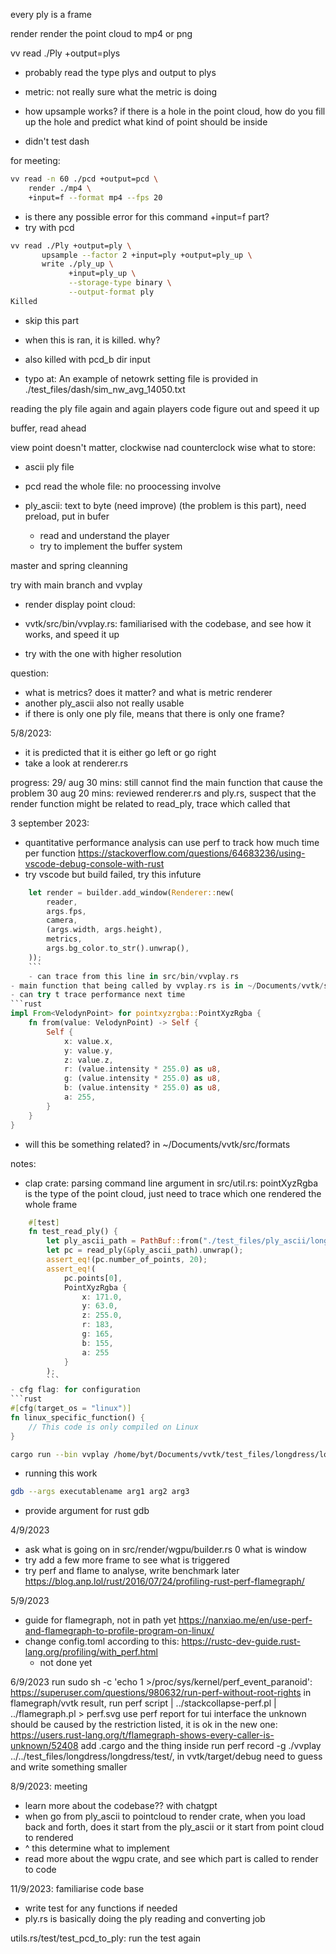 
every ply is a frame

render render the point cloud to mp4 or png

vv read ./Ply +output=plys
- probably read the type plys and output to plys

- metric: not really sure what the metric is doing

- how upsample works? if there is a hole in the point cloud, how do you fill up the hole and predict what kind of point should be inside

- didn't test dash




for meeting:
```bash
vv read -n 60 ./pcd +output=pcd \
    render ./mp4 \
    +input=f --format mp4 --fps 20
```

- is there any possible error for this command +input=f part?
- try with pcd

```bash
vv read ./Ply +output=ply \
       upsample --factor 2 +input=ply +output=ply_up \
       write ./ply_up \
             +input=ply_up \
             --storage-type binary \
             --output-format ply
Killed
```
- skip this part
- when this is ran, it is killed. why?
- also killed with pcd_b dir input

- typo at: An example of netowrk setting file is provided in ./test_files/dash/sim_nw_avg_14050.txt


reading the ply file again and again
players code
figure out and speed it up

buffer, read ahead

view point doesn't matter, clockwise nad counterclock wise
what to store:
- ascii ply file

- pcd read the whole file: no proocessing involve
- ply_ascii: text to byte (need improve) (the problem is this part), need preload, put in bufer
    - read and understand the player
    - try to implement the buffer system

master and spring cleanning

try with main branch and vvplay

- render display point cloud: 

- vvtk/src/bin/vvplay.rs: familiarised with the codebase, and see how it works, and speed it up
- try with the one with higher resolution

question:
- what is metrics? does it matter? and what is metric renderer
- another ply_ascii also not really usable
- if there is only one ply file, means that there is only one frame?

5/8/2023:
- it is predicted that it is either go left or go right
- take a look at renderer.rs 


progress:
29/ aug 30 mins: still cannot find the main function that cause the problem
30 aug 20 mins: reviewed renderer.rs and ply.rs, suspect that the render function might be related to read_ply, trace which called that

3 september 2023:
- quantitative performance analysis can use perf to track how much time per function
https://stackoverflow.com/questions/64683236/using-vscode-debug-console-with-rust
- try vscode but build failed, try this infuture
```rust
    let render = builder.add_window(Renderer::new(
        reader,
        args.fps,
        camera,
        (args.width, args.height),
        metrics,
        args.bg_color.to_str().unwrap(),
    ));
    ```
    - can trace from this line in src/bin/vvplay.rs
- main function that being called by vvplay.rs is in ~/Documents/vvtk/src/render/wgpu
- can try t trace performance next time
```rust
impl From<VelodynPoint> for pointxyzrgba::PointXyzRgba {
    fn from(value: VelodynPoint) -> Self {
        Self {
            x: value.x,
            y: value.y,
            z: value.z,
            r: (value.intensity * 255.0) as u8,
            g: (value.intensity * 255.0) as u8,
            b: (value.intensity * 255.0) as u8,
            a: 255,
        }
    }
}
````
- will this be something related? in ~/Documents/vvtk/src/formats

notes:
- clap crate: parsing command line argument 
in src/util.rs: pointXyzRgba is the type of the point cloud, just need to trace which one rendered the whole frame
```rust
    #[test]
    fn test_read_ply() {
        let ply_ascii_path = PathBuf::from("./test_files/ply_ascii/longdress_vox10_1213_short.ply");
        let pc = read_ply(&ply_ascii_path).unwrap();
        assert_eq!(pc.number_of_points, 20);
        assert_eq!(
            pc.points[0],
            PointXyzRgba {
                x: 171.0,
                y: 63.0,
                z: 255.0,
                r: 183,
                g: 165,
                b: 155,
                a: 255
            }
        );
        ```
- cfg flag: for configuration
```rust
#[cfg(target_os = "linux")]
fn linux_specific_function() {
    // This code is only compiled on Linux
}
```
```bash
cargo run --bin vvplay /home/byt/Documents/vvtk/test_files/longdress/longdress/test
```
- running this work
```bash
gdb --args executablename arg1 arg2 arg3
```
- provide argument for rust gdb

4/9/2023
- ask what is going on in src/render/wgpu/builder.rs
    0 what is window
- try add a few more frame to see what is triggered
- try perf and flame to analyse, write benchmark later
https://blog.anp.lol/rust/2016/07/24/profiling-rust-perf-flamegraph/

5/9/2023
- guide for flamegraph, not in path yet https://nanxiao.me/en/use-perf-and-flamegraph-to-profile-program-on-linux/
- change config.toml according to this: https://rustc-dev-guide.rust-lang.org/profiling/with_perf.html
    - not done yet

6/9/2023
run sudo sh -c 'echo 1 >/proc/sys/kernel/perf_event_paranoid': https://superuser.com/questions/980632/run-perf-without-root-rights
in flamegraph/vvtk result, run perf script | ../stackcollapse-perf.pl | ../flamegraph.pl > perf.svg
use perf report for tui interface
the unknown should be caused by the restriction listed, it is ok in the new one: https://users.rust-lang.org/t/flamegraph-shows-every-caller-is-unknown/52408
add .cargo and the thing inside
run perf record -g ./vvplay ../../test_files/longdress/longdress/test/, in vvtk/target/debug
need to guess and write something smaller

8/9/2023: meeting
- learn more about the codebase?? with chatgpt
- when go from ply_ascii to pointcloud to render crate, when you load back and forth, does it start from the ply_ascii or it start from point cloud to rendered
- ^ this determine what to implement
- read more about the wgpu crate, and see which part is called to render to code

11/9/2023: familiarise code base
- write test for any functions if needed
- ply.rs is basically doing the ply reading and converting job  





utils.rs/test/test_pcd_to_ply: run the test again
